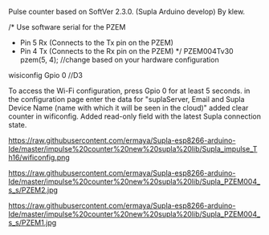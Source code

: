 Pulse counter based on SoftVer 2.3.0. (Supla Arduino develop) By klew.

/* Use software serial for the PZEM
 * Pin 5 Rx (Connects to the Tx pin on the PZEM)
 * Pin 4 Tx (Connects to the Rx pin on the PZEM)
*/
PZEM004Tv30 pzem(5, 4); //change based on your hardware configuration

wisiconfig Gpio 0 //D3

To access the Wi-Fi configuration, press Gpio 0 for at least 5 seconds.
in the configuration page enter the data for "suplaServer, Email and Supla Device Name (name with which it will be seen in the cloud)"
added clear counter in wificonfig.
Added read-only field with the latest Supla connection state.

https://raw.githubusercontent.com/ermaya/Supla-esp8266-arduino-Ide/master/impulse%20counter%20new%20supla%20lib/Supla_impulse_Th16/wificonfig.png

https://raw.githubusercontent.com/ermaya/Supla-esp8266-arduino-Ide/master/impulse%20counter%20new%20supla%20lib/Supla_PZEM004_s_s/PZEM2.jpg

https://raw.githubusercontent.com/ermaya/Supla-esp8266-arduino-Ide/master/impulse%20counter%20new%20supla%20lib/Supla_PZEM004_s_s/PZEM1.jpg

